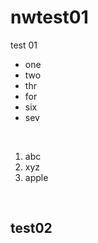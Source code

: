 # nwtest01

 test 01
 - one
 - two
 - thr
 - for
 - six
 - sev


<br>

 1. abc
 1. xyz
 1. apple

 <br>

## test02

